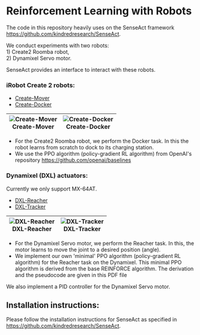 # Reinforcement Learning with Robots

The code in this repository heavily uses on the SenseAct framework https://github.com/kindredresearch/SenseAct.

We conduct experiments with two robots:<br>
    1) Create2 Roomba robot,<br>
    2) Dynamixel Servo motor.

SenseAct provides an interface to interact with these robots.


### iRobot Create 2 robots:
- [Create-Mover](https://github.com/kindredresearch/SenseAct/blob/master/senseact/envs/create2/create2_mover_env.py)
- [Create-Docker](https://github.com/kindredresearch/SenseAct/blob/master/senseact/envs/create2/create2_docker_env.py)

| ![Create-Mover](docs/create-mover-ppo.gif) <br />Create-Mover | ![Create-Docker](docs/create-docker-trpo.gif) <br /> Create-Docker |
| --- | --- |

- For the Create2 Roomba robot, we perform the Docker task. In this the robot learns from scratch to dock to its charging station.
- We use the PPO algorithm (policy-gradient RL algorithm) from OpenAI's repository https://github.com/openai/baselines


### Dynamixel (DXL) actuators:
Currently we only support MX-64AT.
- [DXL-Reacher](https://github.com/kindredresearch/SenseAct/blob/master/senseact/envs/dxl/dxl_reacher_env.py)
- [DXL-Tracker](https://github.com/kindredresearch/SenseAct/blob/master/senseact/envs/dxl/dxl_tracker_env.py)

| ![DXL-Reacher](docs/dxl-reacher-trpo.gif) <br/>DXL-Reacher | ![DXL-Tracker](docs/dxl-tracker-trpo.gif)<br /> DXL-Tracker |
| --- | --- |

- For the Dynamixel Servo motor, we perform the Reacher task. In this, the motor learns to move the joint to a desired position (angle).
- We implement our own 'minimal' PPO algorithm (policy-gradient RL algorithm) for the Reacher task on the Dynamixel. This minimal PPO algorithm is derived from the base REINFORCE algorithm. The derivation and the pseudocode are given in this PDF file [](pdf/pseudocodePPO.pdf)


We also implement a PID controller for the Dynamixel Servo motor.

## Installation instructions:

Please follow the installation instructions for SenseAct as specified in https://github.com/kindredresearch/SenseAct.



